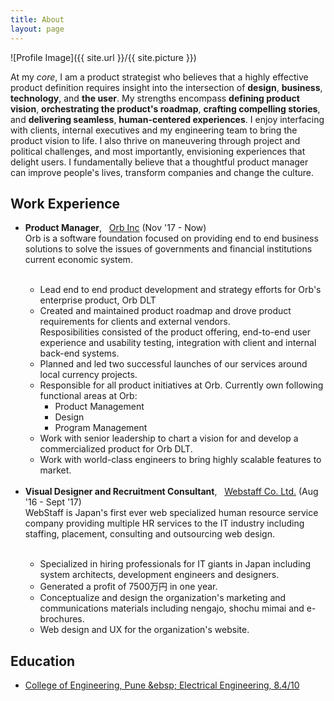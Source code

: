 ```yaml
---
title: About
layout: page
---
```

![Profile Image]({{ site.url }}/{{ site.picture }})

<p>At my <i>core</i>, I am a product strategist who believes that a highly effective product definition requires insight into the intersection of <b>design</b>, <b>business</b>, <b>technology</b>, and <b>the user</b>. My strengths encompass <b>defining product vision</b>, <b>orchestrating the product's roadmap</b>, <b>crafting compelling stories</b>, and <b>delivering seamless</b>, <b>human-centered experiences</b>. I enjoy interfacing with clients, internal executives and my engineering team to bring the product vision to life. I also thrive on maneuvering through project and political challenges, and most importantly, envisioning experiences that delight users. I fundamentally believe that a thoughtful product manager can improve people's lives, transform companies and change the culture. </p>

<h2>Work Experience</h2>

<ul class="skill-list">
	<li><b>Product Manager</b>, &nbsp; <a href="https://imagine-orb.com">Orb Inc</a> (Nov '17 - Now) <br> Orb is a software foundation focused on providing end to end business solutions to solve the issues of governments and financial institutions current economic system. 
	</li><br>
		<ul>
			<li>Lead end to end product development and strategy efforts for Orb's enterprise product, Orb DLT </li>
			<li>Created and maintained product roadmap and drove product requirements for clients and external vendors.<br>Resposibilities consisted of the product offering, end-to-end user experience and usability testing, integration with client and internal back-end systems.</li>
			<li>Planned and led two successful launches of our services around local currency projects.</li>
			<li>Responsible for all product initiatives at Orb. Currently own following functional areas at Orb:
				<ul>
					<li>Product Management</li>
					<li>Design</li>
					<li>Program Management</li>
				</ul>
			</li>
			<li>Work with senior leadership to chart a vision for and develop a commercialized product for Orb DLT.</li>
			<li>Work with world-class engineers to bring highly scalable features to market.</li>
		</ul><br>
	<li><b>Visual Designer and Recruitment Consultant</b>, &nbsp; <a href="https://www.webstaff.jp/">Webstaff Co. Ltd.</a> (Aug '16 - Sept '17) <br> WebStaff is Japan's first ever web specialized human resource service company providing multiple HR services to the IT industry including staffing, placement, consulting and outsourcing web design. </li><br>
		<ul>
			<li>Specialized in hiring professionals for IT giants in Japan including system architects, development engineers and designers.</li>
			<li>Generated a profit of 7500万円 in one year.
			</li>
			<li> Conceptualize and design the organization's marketing and communications materials including nengajo, shochu mimai and e-brochures.
			</li>
			<li> Web design and UX for the organization's website.
			</li>
		</ul>
</ul>

<h2>Education</h2>

<ul>
	<li><a href="http://www.coep.org.in/">College of Engineering, Pune &ebsp; Electrical Engineering, 8.4/10</a></li>
</ul>
